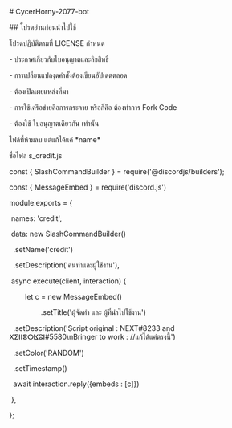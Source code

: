 \# CycerHorny-2077-bot

\## โปรดอ่านก่อนนำไปใช้

  

โปรดปฏิบัติตามที่ LICENSE กำหนด

\- ประกาศเกี่ยวกับใบอนุญาตและลิขสิทธิ์

\- การเปลี่ยนแปลงุดคำสั้งต้องเขียนอัปเดตตลอด

\- ต้องเปิดเผยแหล่งที่มา 

\- การใช้เครือข่ายคือการกระจาย หรือก็คือ ต้องทำการ Fork Code

\- ต้องใช้ ใบอนุญาตเดียวกัน เท่านั้น

  

ไฟล์ที่ห้ามลบ แต่แก้ได้แค่ \*name\*

ชื่อไฟล s\_credit.js

  

const { SlashCommandBuilder } = require('@discordjs/builders');

const { MessageEmbed } = require('discord.js')

  

module.exports = {

 names: 'credit',

 data: new SlashCommandBuilder()

  .setName('credit')

  .setDescription('คนทำและผู้ใช้งาน'),

 async execute(client, interaction) {

        let c = new MessageEmbed()

                .setTitle('ผู้จัดทำ และ ผู้ที่นำไปใช้งาน')

  .setDescription('Script original : NEXT#8233 and ⵝⵉⵏⵏⴻⵔⴿⵓⵏ#5580\\nBringer to work : //แก้ได้แค่ตรงนี้')

  .setColor('RANDOM')

  .setTimestamp()

  await interaction.reply({embeds : \[c\]})

 },

};
